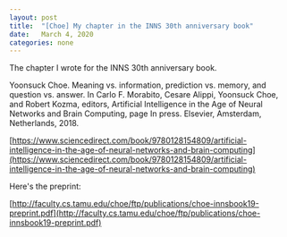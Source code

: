 ```yaml
---
layout: post
title:  "[Choe] My chapter in the INNS 30th anniversary book"
date:   March 4, 2020
categories: none
---
```




The chapter I wrote for the INNS 30th anniversary book.

Yoonsuck Choe. Meaning vs. information, prediction vs. memory, and question vs. answer. In Carlo F. Morabito, Cesare Alippi, Yoonsuck Choe, and Robert Kozma, editors, Artificial Intelligence in the Age of Neural Networks and Brain Computing, page In press. Elsevier, Amsterdam, Netherlands, 2018.






[https://www.sciencedirect.com/book/9780128154809/artificial-intelligence-in-the-age-of-neural-networks-and-brain-computing](https://www.sciencedirect.com/book/9780128154809/artificial-intelligence-in-the-age-of-neural-networks-and-brain-computing)



Here's the preprint:



[http://faculty.cs.tamu.edu/choe/ftp/publications/choe-innsbook19-preprint.pdf](http://faculty.cs.tamu.edu/choe/ftp/publications/choe-innsbook19-preprint.pdf)



 

